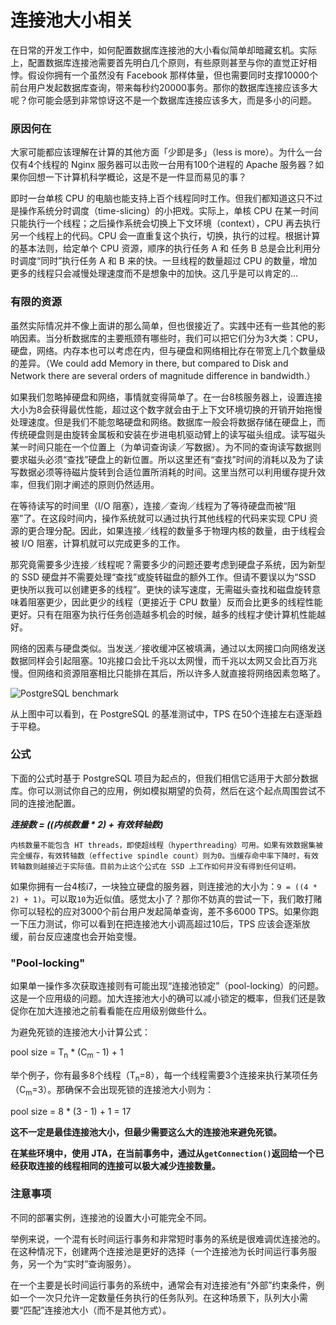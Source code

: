 # 连接池大小相关

在日常的开发工作中，如何配置数据库连接池的大小看似简单却暗藏玄机。实际上，配置数据库连接池需要首先明白几个原则，有些原则甚至与你的直觉正好相悖。假设你拥有一个虽然没有 Facebook 那样体量，但也需要同时支撑10000个前台用户发起数据库查询，带来每秒约20000事务。那你的数据库连接应该多大呢？你可能会感到非常惊讶这不是一个数据库连接应该多大，而是多小的问题。

### 原因何在

大家可能都应该理解在计算的其他方面「少即是多」（less is more）。为什么一台仅有4个线程的 Nginx 服务器可以击败一台用有100个进程的 Apache 服务器？如果你回想一下计算机科学概论，这是不是一件显而易见的事？

即时一台单核 CPU 的电脑也能支持上百个线程同时工作。但我们都知道这只不过是操作系统分时调度（time-slicing）的小把戏。实际上，单核 CPU 在某一时间只能执行一个线程；之后操作系统会切换上下文环境（context），CPU 再去执行另一个线程上的代码。CPU 会一直重复这个执行，切换，执行的过程。根据计算的基本法则，给定单个 CPU 资源，顺序的执行任务 A 和 任务 B 总是会比利用分时调度“同时”执行任务 A 和 B 来的快。一旦线程的数量超过 CPU 的数量，增加更多的线程只会减慢处理速度而不是想象中的加快。这几乎是可以肯定的...

### 有限的资源

虽然实际情况并不像上面讲的那么简单，但也很接近了。实践中还有一些其他的影响因素。当分析数据库的主要瓶颈有哪些时，我们可以把它们分为3大类：CPU，硬盘，网络。内存本也可以考虑在内，但与硬盘和网络相比存在带宽上几个数量级的差异。（We could add Memory in there, but compared to Disk and Network there are several orders of magnitude difference in bandwidth.）

如果我们忽略掉硬盘和网络，事情就变得简单了。在一台8核服务器上，设置连接大小为8会获得最优性能，超过这个数字就会由于上下文环境切换的开销开始拖慢处理速度。但是我们不能忽略硬盘和网络。数据库一般会将数据存储在硬盘上，而传统硬盘则是由旋转金属板和安装在步进电机驱动臂上的读写磁头组成。读写磁头某一时间只能在一个位置上（为单词查询读／写数据）。为不同的查询读写数据则要求磁头必须“查找”硬盘上的新位置。所以这里还有“查找”时间的消耗以及为了读写数据必须等待磁片旋转到合适位置所消耗的时间。这里当然可以利用缓存提升效率，但我们刚才阐述的原则仍然适用。

在等待读写的时间里（I/O 阻塞），连接／查询／线程为了等待硬盘而被“阻塞”了。在这段时间内，操作系统就可以通过执行其他线程的代码来实现 CPU 资源的更合理分配。因此，如果连接／线程的数量多于物理内核的数量，由于线程会被 I/O 阻塞，计算机就可以完成更多的工作。

那究竟需要多少连接／线程呢？需要多少的问题还要考虑到硬盘子系统，因为新型的 SSD 硬盘并不需要处理“查找”或旋转磁盘的额外工作。但请不要误以为“SSD 更快所以我可以创建更多的线程”。更快的读写速度，无需磁头查找和磁盘旋转意味着阻塞更少，因此更少的线程（更接近于 CPU 数量）反而会比更多的线程性能更好。只有在阻塞为执行任务创造越多机会的时候，越多的线程才使计算机性能越好。

网络的因素与硬盘类似。当发送／接收缓冲区被填满，通过以太网接口向网络发送数据同样会引起阻塞。10兆接口会比千兆以太网慢，而千兆以太网又会比百万兆慢。但网络和资源阻塞相比只能排在其后，所以许多人就直接将网络因素忽略了。

![PostgreSQL benchmark](https://github.com/brettwooldridge/HikariCP/wiki/Postgres_Chart.png)

从上图中可以看到，在 PostgreSQL 的基准测试中，TPS 在50个连接左右逐渐趋于平稳。

### 公式

下面的公式时基于 PostgreSQL 项目为起点的，但我们相信它适用于大部分数据库。你可以测试你自己的应用，例如模拟期望的负荷，然后在这个起点周围尝试不同的连接池配置。

***连接数 = ((内核数量 * 2) + 有效转轴数)***

```
内核数量不能包含 HT threads，即使超线程（hyperthreading）可用。如果有效数据集被完全缓存，有效转轴数（effective spindle count）则为0。当缓存命中率下降时，有效转轴数则越接近于实际值。目前为止这个公式在 SSD 上工作如何并没有得到任何证明。
```

如果你拥有一台4核i7，一块独立硬盘的服务器，则连接池的大小为：`9 = ((4 * 2) + 1)`。可以取`10`为近似值。感觉太小了？那你不妨真的尝试一下，我们敢打赌你可以轻松的应对3000个前台用户发起简单查询，差不多6000 TPS。如果你跑一下压力测试，你可以看到在把连接池大小调高超过10后，TPS 应该会逐渐放缓，前台反应速度也会开始变慢。

### "Pool-locking"

如果单一操作多次获取连接则有可能出现“连接池锁定”（pool-locking）的问题。这是一个应用级的问题。加大连接池大小的确可以减小锁定的概率，但我们还是敦促你在加大连接池之前看看能在应用级别做些什么。

为避免死锁的连接池大小计算公式：

  pool size = T<sub>n</sub> * (C<sub>m</sub> - 1) + 1

举个例子，你有最多8个线程（T<sub>n</sub>=8），每一个线程需要3个连接来执行某项任务（C<sub>m</sub>=3）。那确保不会出现死锁的连接池大小则为：

  pool size = 8 * (3 - 1) + 1 = 17

**这不一定是最佳连接池大小，但最少需要这么大的连接池来避免死锁。**

**在某些环境中，使用 JTA，在当前事务中，通过从`getConnection()`返回给一个已经获取连接的线程相同的连接可以极大减少连接数量。**

### 注意事项

不同的部署实例，连接池的设置大小可能完全不同。

举例来说，一个混有长时间运行事务和非常短时事务的系统是很难调优连接池的。在这种情况下，创建两个连接池是更好的选择（一个连接池为长时间运行事务服务，另一个为“实时”查询服务）。

在一个主要是长时间运行事务的系统中，通常会有对连接池有“外部”约束条件，例如一个一次只允许一定数量任务执行的任务队列。在这种场景下，队列大小需要“匹配”连接池大小（而不是其他方式）。





